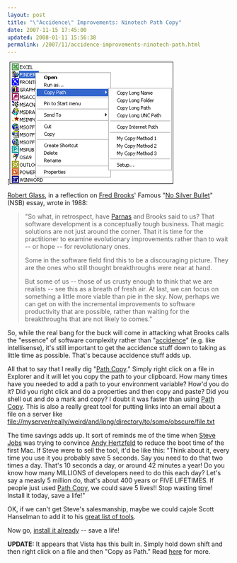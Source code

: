 ```yaml
---
layout: post
title: "\"Accidence\" Improvements: Ninotech Path Copy"
date: 2007-11-15 17:45:00
updated: 2008-01-11 15:56:38
permalink: /2007/11/accidence-improvements-ninotech-path.html
---
```

[![](/assets/accidence-improvements-ninotech-path/pathcopy.gif "Image originally from http://home.worldonline.dk/ninotech/images/pathcopy.gif , but that site is no longer online")

[Robert Glass](http://www.robertlglass.com/), in a reflection on [Fred Brooks](http://www.cs.unc.edu/~brooks/)' Famous "[No Silver Bullet](http://info.computer.org/portal/site/computer/menuitem.eb7d70008ce52e4b0ef1bd108bcd45f3/index.jsp?&pName=computer_level1&path=computer/homepage/misc/Brooks&file=index.xml&xsl=article.xsl&)" (NSB) essay, wrote in 1988:

> "So what, in retrospect, have [Parnas](http://en.wikipedia.org/wiki/David_Parnas) and Brooks said to us? That software development is a conceptually tough business. That magic solutions are not just around the corner. That it is time for the practitioner to examine evolutionary improvements rather than to wait -- or hope -- for revolutionary ones. 
>  
> Some in the software field find this to be a discouraging picture. They are the ones who still thought breakthroughs were near at hand. 
>  
> But some of us -- those of us crusty enough to think that we are realists -- see this as a breath of fresh air. At last, we can focus on something a little more viable than pie in the sky. Now, perhaps we can get on with the incremental improvements to software productivity that are possible, rather than waiting for the breakthroughs that are not likely to comes." 

So, while the real bang for the buck will come in attacking what Brooks calls the "essence" of software complexity rather than "[accidence](http://www.m-w.com/dictionary/accidence)" (e.g. like intellisense), it's still important to get the accidence stuff down to taking as little time as possible. That's because accidence stuff adds up.

All that to say that I really dig "[Path Copy](http://home.worldonline.dk/ninotech/freeutil.htm#pathcopy)." Simply right click on a file in Explorer and it will let you copy the path to your clipboard. How many times have you needed to add a path to your environment variable? How'd you do it? Did you right click and do a properties and then copy and paste? Did you shell out and do a mark and copy? I doubt it was faster than using [Path Copy](http://home.worldonline.dk/ninotech/freeutil.htm#pathcopy). This is also a really great tool for putting links into an email about a file on a server like <file://myserver/really/weird/and/long/directory/to/some/obscure/file.txt>

The time savings adds up. It sort of reminds me of the time when [Steve Jobs](http://en.wikipedia.org/wiki/Steve_Jobs) was trying to convince [Andy Hertzfeld](http://en.wikipedia.org/wiki/Andy_Hertzfeld) to reduce the boot time of the first Mac. If Steve were to sell the tool, it'd be like this: "Think about it, every time you use it you probably save 5 seconds. Say you need to do that two times a day. That's 10 seconds a day, or around 42 minutes a year! Do you know how many MILLIONS of developers need to do this each day? Let's say a measly 5 million do, that's about 400 years or FIVE LIFETIMES. If people just used [Path Copy](http://home.worldonline.dk/ninotech/freeutil.htm#pathcopy), we could save 5 lives!! Stop wasting time! Install it today, save a life!"

OK, if we can't get Steve's salesmanship, maybe we could cajole Scott Hanselman to add it to his [great list of tools](http://www.hanselman.com/tools/).

Now go, [install it already](http://home.worldonline.dk/ninotech/freeutil.htm#pathcopy) -- save a life!

**UPDATE:** It appears that Vista has this built in. Simply hold down shift and then right click on a file and then "Copy as Path." Read [here](http://blog.spontaneouspublicity.com/2007/12/10/productivity-tip-copy-as-path/) for more.